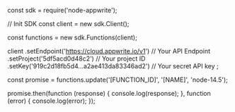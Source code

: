 const sdk = require('node-appwrite');

// Init SDK
const client = new sdk.Client();

const functions = new sdk.Functions(client);

client
    .setEndpoint('https://cloud.appwrite.io/v1') // Your API Endpoint
    .setProject('5df5acd0d48c2') // Your project ID
    .setKey('919c2d18fb5d4...a2ae413da83346ad2') // Your secret API key
;

const promise = functions.update('[FUNCTION_ID]', '[NAME]', 'node-14.5');

promise.then(function (response) {
    console.log(response);
}, function (error) {
    console.log(error);
});